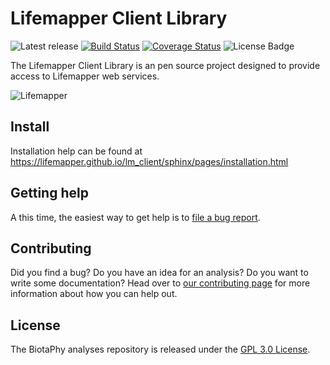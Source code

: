 # Lifemapper Client Library

![Latest release](https://img.shields.io/github/release/lifemapper/lm_client.svg)
[![Build Status](https://travis-ci.org/lifemapper/lm_client.svg?branch=master)](https://travis-ci.org/lifemapper/lm_client)
[![Coverage Status](https://coveralls.io/repos/github/lifemapper/lm_client/badge.svg?branch=master)](https://coveralls.io/github/lifemapper/lm_client?branch=master)
![License Badge](https://img.shields.io/github/license/lifemapper/lm_client.svg)

The Lifemapper Client Library is an pen source project designed to provide
access to Lifemapper web services.

![Lifemapper](https://biotaphy.github.io/analyses/sphinx/_images/lm_logo.png)


## Install

Installation help can be found at https://lifemapper.github.io/lm_client/sphinx/pages/installation.html

## Getting help

A this time, the easiest way to get help is to [file a bug report](https://github.com/lifemapper/lm_client/issues/new?labels=&template=bug_report.md&title=).

## Contributing

Did you find a bug?  Do you have an idea for an analysis?  Do you want to write
some documentation?  Head over to [our contributing page](CONTRIBUTING.md)
for more information about how you can help out.

## License

The BiotaPhy analyses repository is released under the [GPL 3.0 License](LICENSE).
